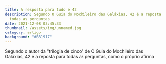 ```yaml
---
title: A resposta para tudo é 42
description: Segundo O Guia do Mochileiro das Galáxias, 42 é a reposta para
  todas as perguntas
date: 2021-12-08 03:45:33
thumbnail: /assets/img/unnamed.jpg
category: artigo
background: "#B31917"
---
```

Segundo o autor da "trilogia de cinco" de O Guia do Mochileiro das Galáxias, 42 é a reposta para todas as perguntas, como o próprio afirma